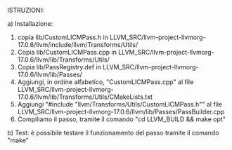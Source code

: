 ISTRUZIONI:

a) Installazione:
1) copia lib/CustomLICMPass.h in LLVM_SRC/llvm-project-llvmorg-17.0.6/llvm/include/llvm/Transforms/Utils/
2) Copia lib/CustomLICMPass.cpp in LLVM_SRC/llvm-project-llvmorg-17.0.6/llvm/lib/Transforms/Utils/
3) Copia lib/PassRegistry.def in LLVM_SRC/llvm-project-llvmorg-17.0.6/llvm/lib/Passes/
4) Aggiungi, in ordine alfabetico, "CustomLICMPass.cpp" al file  LLVM_SRC/llvm-project-llvmorg-17.0.6/llvm/lib/Transforms/Utils/CMakeLists.txt
5) Aggiungi "#include "llvm/Transforms/Utils/CustomLICMPass.h"" al file LLVM_SRC/llvm-project-llvmorg-17.0.6/llvm/lib/Passes/PassBuilder.cpp
6) Compiliamo il passo, tramite il comando "cd LLVM_BUILD && make opt"

b) Test:
è possibile testare il funzionamento del passo tramite il comando "make"

